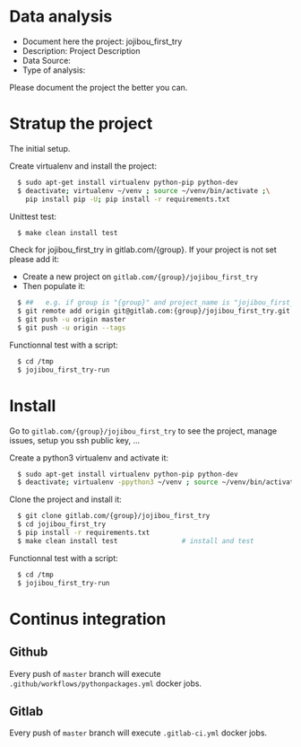 # Data analysis
- Document here the project: jojibou_first_try
- Description: Project Description
- Data Source:
- Type of analysis:

Please document the project the better you can.

# Stratup the project

The initial setup.

Create virtualenv and install the project:
```bash
  $ sudo apt-get install virtualenv python-pip python-dev
  $ deactivate; virtualenv ~/venv ; source ~/venv/bin/activate ;\
    pip install pip -U; pip install -r requirements.txt
```

Unittest test:
```bash
  $ make clean install test
```

Check for jojibou_first_try in gitlab.com/{group}.
If your project is not set please add it:

- Create a new project on `gitlab.com/{group}/jojibou_first_try`
- Then populate it:

```bash
  $ ##   e.g. if group is "{group}" and project_name is "jojibou_first_try"
  $ git remote add origin git@gitlab.com:{group}/jojibou_first_try.git
  $ git push -u origin master
  $ git push -u origin --tags
```

Functionnal test with a script:
```bash
  $ cd /tmp
  $ jojibou_first_try-run
```
# Install
Go to `gitlab.com/{group}/jojibou_first_try` to see the project, manage issues,
setup you ssh public key, ...

Create a python3 virtualenv and activate it:
```bash
  $ sudo apt-get install virtualenv python-pip python-dev
  $ deactivate; virtualenv -ppython3 ~/venv ; source ~/venv/bin/activate
```

Clone the project and install it:
```bash
  $ git clone gitlab.com/{group}/jojibou_first_try
  $ cd jojibou_first_try
  $ pip install -r requirements.txt
  $ make clean install test                # install and test
```
Functionnal test with a script:
```bash
  $ cd /tmp
  $ jojibou_first_try-run
``` 

# Continus integration
## Github 
Every push of `master` branch will execute `.github/workflows/pythonpackages.yml` docker jobs.
## Gitlab
Every push of `master` branch will execute `.gitlab-ci.yml` docker jobs.
